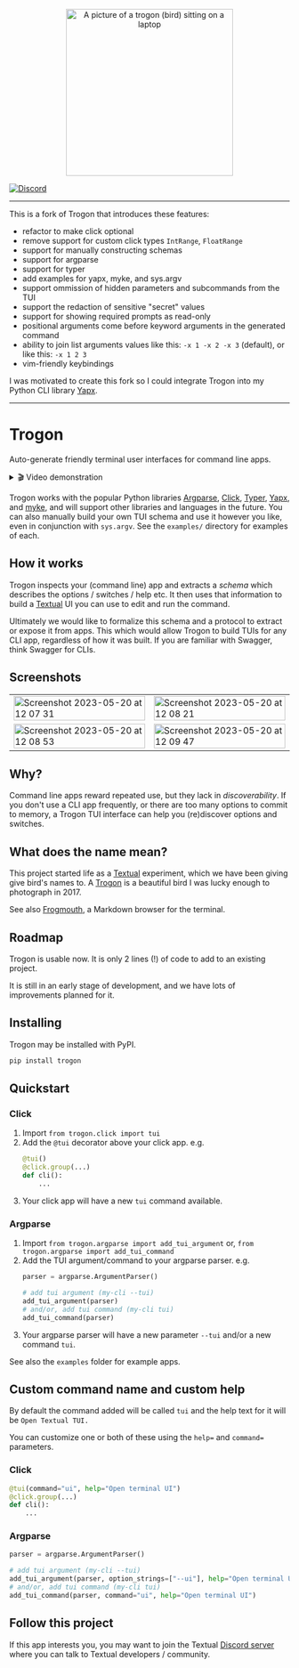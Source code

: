 
<p align="center">
    <img src="https://github.com/Textualize/trogon/assets/554369/f4751783-c322-4143-a6c1-d8c564d4e38f" alt="A picture of a trogon (bird) sitting on a laptop" width="300" align="center">
</p>
    
[![Discord](https://img.shields.io/discord/1026214085173461072)](https://discord.gg/Enf6Z3qhVr)

---

This is a fork of Trogon that introduces these features:

- refactor to make click optional
- remove support for custom click types `IntRange`, `FloatRange`
- support for manually constructing schemas
- support for argparse
- support for typer
- add examples for yapx, myke, and sys.argv
- support ommission of hidden parameters and subcommands from the TUI
- support the redaction of sensitive "secret" values
- support for showing required prompts as read-only
- positional arguments come before keyword arguments in the generated command
- ability to join list arguments values like this: `-x 1 -x 2 -x 3` (default), or like this: `-x 1 2 3`
- vim-friendly keybindings

I was motivated to create this fork so I could integrate Trogon into my Python CLI library [Yapx](https://www.f2dv.com/code/r/yapx/i/).

---

# Trogon

Auto-generate friendly terminal user interfaces for command line apps.


<details>  
  <summary> 🎬 Video demonstration </summary>

&nbsp;
    
A quick tour of a Trogon app applied to [sqlite-utils](https://github.com/simonw/sqlite-utils).

https://github.com/Textualize/trogon/assets/554369/c9e5dabb-5624-45cb-8612-f6ecfde70362

</details>


Trogon works with the popular Python libraries [Argparse](https://docs.python.org/3/library/argparse.html), [Click](https://click.palletsprojects.com/), [Typer](https://github.com/tiangolo/typer), [Yapx](https://www.f2dv.com/code/r/yapx/i/), and [myke](https://www.f2dv.com/code/r/myke/i/), and will support other libraries and languages in the future. You can also manually build your own TUI schema and use it however you like, even in conjunction with `sys.argv`. See the `examples/` directory for examples of each.

## How it works

Trogon inspects your (command line) app and extracts a *schema* which describes the options / switches / help etc.
It then uses that information to build a [Textual](https://github.com/textualize/textual) UI you can use to edit and run the command. 

Ultimately we would like to formalize this schema and a protocol to extract or expose it from apps.
This which would allow Trogon to build TUIs for any CLI app, regardless of how it was built.
If you are familiar with Swagger, think Swagger for CLIs.

## Screenshots

<table>

<tr>
<td>
<img width="100%" alt="Screenshot 2023-05-20 at 12 07 31" src="https://github.com/Textualize/trogon/assets/554369/009cf3f2-f0c4-464b-bd74-60e303864443">
</td>

<td>
<img width="100%" alt="Screenshot 2023-05-20 at 12 08 21" src="https://github.com/Textualize/trogon/assets/554369/b1039ee6-4ba6-4123-b0dd-aa7b2341672f">
</td>
</tr>

<tr>

<td>
<img width="100%" alt="Screenshot 2023-05-20 at 12 08 53" src="https://github.com/Textualize/trogon/assets/554369/c0a42277-e946-4bef-b0d0-3fa87e4ab55b">
</td>

<td>
<img width="100%" alt="Screenshot 2023-05-20 at 12 09 47" src="https://github.com/Textualize/trogon/assets/554369/55477f6c-e6b8-49b6-85c1-b01bee006c8e">
</td>

</tr>

</table>

## Why?

Command line apps reward repeated use, but they lack in *discoverability*.
If you don't use a CLI app frequently, or there are too many options to commit to memory, a Trogon TUI interface can help you (re)discover options and switches.

## What does the name mean?

This project started life as a [Textual](https://github.com/Textualize/textual) experiment, which we have been giving give bird's names to.
A [Trogon](https://www.willmcgugan.com/blog/photography/post/costa-rica-trip-report-2017/#bird) is a beautiful bird I was lucky enough to photograph in 2017.

See also [Frogmouth](https://github.com/Textualize/frogmouth), a Markdown browser for the terminal.

## Roadmap

Trogon is usable now. It is only 2 lines (!) of code to add to an existing project.

It is still in an early stage of development, and we have lots of improvements planned for it.

## Installing

Trogon may be installed with PyPI.

```bash
pip install trogon
```

## Quickstart

### Click

1. Import `from trogon.click import tui`
2. Add the `@tui` decorator above your click app. e.g.
    ```python
    @tui()
    @click.group(...)
    def cli():
        ...
    ```
3. Your click app will have a new `tui` command available.

### Argparse

1. Import `from trogon.argparse import add_tui_argument`
      or, `from trogon.argparse import add_tui_command`
2. Add the TUI argument/command to your argparse parser. e.g.
    ```python
    parser = argparse.ArgumentParser()

    # add tui argument (my-cli --tui)
    add_tui_argument(parser)
    # and/or, add tui command (my-cli tui)
    add_tui_command(parser)
    ```
3. Your argparse parser will have a new parameter `--tui` and/or a new command `tui`.

See also the `examples` folder for example apps.

## Custom command name and custom help

By default the command added will be called `tui` and the help text for it will be `Open Textual TUI.`

You can customize one or both of these using the `help=` and `command=` parameters.

### Click

```python
@tui(command="ui", help="Open terminal UI")
@click.group(...)
def cli():
    ...
```

### Argparse

```python
parser = argparse.ArgumentParser()

# add tui argument (my-cli --tui)
add_tui_argument(parser, option_strings=["--ui"], help="Open terminal UI")
# and/or, add tui command (my-cli tui)
add_tui_command(parser, command="ui", help="Open terminal UI")
```

## Follow this project

If this app interests you, you may want to join the Textual [Discord server](https://discord.gg/Enf6Z3qhVr) where you can talk to Textual developers / community.
